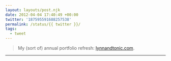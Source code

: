 ```yaml
---
layout: layouts/post.njk
date: 2012-04-04 17:40:49 +00:00
twitter: '187595591688257538'
permalink: /status/{{ twitter }}/
tags: 
  - tweet
---
```


> My (sort of) annual portfolio refresh: [lynnandtonic.com](https://lynnandtonic.com).

---

